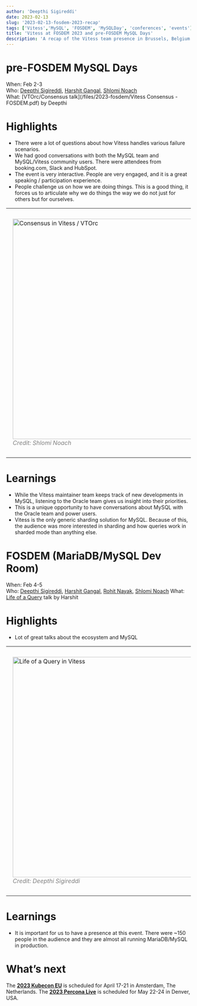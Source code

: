 ```yaml
---
author: 'Deepthi Sigireddi'
date: 2023-02-13
slug: '2023-02-13-fosdem-2023-recap'
tags: ['Vitess','MySQL', 'FOSDEM', 'MySQLDay', 'conferences', 'events']
title: 'Vitess at FOSDEM 2023 and pre-FOSDEM MySQL Days'
description: 'A recap of the Vitess team presence in Brussels, Belgium'
---
```

# pre-FOSDEM MySQL Days
When: Feb 2-3  
Who: [Deepthi Sigireddi](https://twitter.com/ATechGirl), [Harshit Gangal](https://twitter.com/harshitgangal), [Shlomi Noach](https://twitter.com/ShlomiNoach)  
What: [VTOrc/Consensus talk](/files/2023-fosdem/Vitess Consensus - FOSDEM.pdf) by Deepthi

# Highlights
- There were a lot of questions about how Vitess handles various failure scenarios.
- We had good conversations with both the MySQL team and MySQL/Vitess community users. There were attendees from booking.com, Slack and HubSpot.
- The event is very interactive. People are very engaged, and it is a great speaking / participation experience.
- People challenge us on how we are doing things. This is a good thing, it forces us to articulate why we do things the way we do not just for others but for ourselves.
<table>
<tr>
<td> 
  <p style="padding: 10px">
<img src="/files/2023-fosdem/deepthi-consensus.jpg" alt="Consensus in Vitess / VTOrc" style="width:600px"/> 
  <br>
  <em style="color: grey">Credit: Shlomi Noach</em>
</td>
</tr>
</table>

# Learnings
- While the Vitess maintainer team keeps track of new developments in MySQL, listening to the Oracle team gives us insight into their priorities.
- This is a unique opportunity to have conversations about MySQL with the Oracle team and power users.
- Vitess is the only generic sharding solution for MySQL. Because of this, the audience was more interested in sharding and how queries work in sharded mode than anything else.

# FOSDEM (MariaDB/MySQL Dev Room)
When: Feb 4-5  
Who: [Deepthi Sigireddi](https://twitter.com/ATechGirl), [Harshit Gangal](https://twitter.com/harshitgangal), [Rohit Nayak](https://twitter.com/rohitnayak), [Shlomi Noach](https://twitter.com/ShlomiNoach)
What: [Life of a Query](https://fosdem.org/2023/schedule/event/life_query_vitess/) talk by Harshit

# Highlights
- Lot of great talks about the ecosystem and MySQL
<table>
<tr>
<td> 
  <p style="padding: 10px">
<img src="/files/2023-fosdem/harshit-life-query.jpg" alt="Life of a Query in Vitess" style="width:600px"/> 
  <br>
  <em style="color: grey">Credit: Deepthi Sigireddi</em>
</td>
<td> 
  <p style="padding: 10px">
<img src="/files/2023-fosdem/team.jpg" alt="Maintainers at FOSDEM" style="width:600px"/> 
  <br>
  <em style="color: grey">Credit: Shlomi Noach</em>
</td>
</tr>
</table>

# Learnings
- It is important for us to have a presence at this event. There were ~150 people in the audience and they are almost all running MariaDB/MySQL in production.

# What’s next
The **[2023 Kubecon EU](https://events.linuxfoundation.org/kubecon-cloudnativecon-europe-2023/)** is scheduled for April 17-21 in Amsterdam, The Netherlands.
The **[2023 Percona Live](https://www.percona.com/live/conferences)** is scheduled for May 22-24 in Denver, USA.
